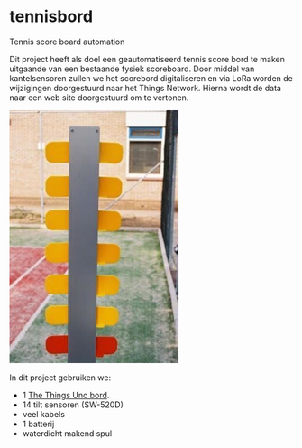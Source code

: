 # tennisbord
Tennis score board automation

Dit project heeft als doel een geautomatiseerd tennis score bord te maken uitgaande van een bestaande fysiek scoreboard.
Door middel van kantelsensoren zullen we het scorebord digitaliseren en via LoRa worden de wijzigingen doorgestuurd naar het Things Network. Hierna wordt de data naar een web site doorgestuurd om te vertonen.

![alt text](tennisbord.jpeg)

In dit project gebruiken we:
- 1 [The Things Uno bord](https://shop.thethingsnetwork.com/index.php/product/the-things-uno/).
- 14 tilt sensoren (SW-520D)
- veel kabels
- 1 batterij
- waterdicht makend spul